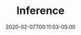 ---
title: "3. Inference"
date: 2020-02-07T00:11:03-05:00
icon: "ti-direction-alt"
description: "Code related to real-time or batch inferences"
type : "code"
---